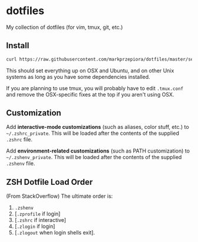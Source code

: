 dotfiles
========

My collection of dotfiles (for vim, tmux, git, etc.)


Install
-------

```bash
curl https://raw.githubusercontent.com/markprzepiora/dotfiles/master/setup.sh | bash
```

This should set everything up on OSX and Ubuntu, and on other Unix systems as
long as you have some dependencies installed.

If you are planning to use tmux, you will probably have to edit `.tmux.conf`
and remove the OSX-specific fixes at the top if you aren't using OSX.


Customization
-------------

Add **interactive-mode customizations** (such as aliases, color stuff, etc.) to
`~/.zshrc_private`. This will be loaded after the contents of the supplied
`.zshrc` file.

Add **environment-related customizations** (such as PATH customization) to
`~/.zshenv_private`. This will be loaded after the contents of the supplied
`.zshenv` file.

ZSH Dotfile Load Order
----------------------

(From StackOverflow) The ultimate order is:

1. `.zshenv`
2. [`.zprofile` if login]
3. [`.zshrc` if interactive]
4. [`.zlogin` if login]
5. [`.zlogout` when login shells exit].
